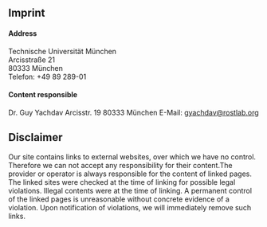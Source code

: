 ## Imprint
#### Address  
Technische Universität München  
Arcisstraße 21  
80333 München  
Telefon: +49 89 289-01

#### Content responsible
Dr. Guy Yachdav
Arcisstr. 19
80333 München
E-Mail: [gyachdav@rostlab.org](mailto:gyachdav@rostlab.org)

## Disclaimer
Our site contains links to external websites, over which we have no control. Therefore we can not accept any responsibility for their content.The provider or operator is always responsible for the content of linked pages. The linked sites were checked at the time of linking for possible legal violations. Illegal contents were at the time of linking. A permanent control of the linked pages is unreasonable without concrete evidence of a violation. Upon notification of violations, we will immediately remove such links.

